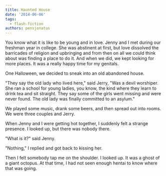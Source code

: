 ```yaml
---
title: Haunted House
date: '2014-06-06'
tags:
  - flash-fiction
authors: pensjonatus
---
```


You know what it is like to be young and in love. Jenny and I met during our
freshman year in college. She was abstinent at first, but love dissolved the
barricades of religion and upbringing and from then on all we could think about
was finding a place to do it. And when we did, we kept looking for more places.
It was a really happy time for my genitals.

<!-- truncate -->

One Halloween, we decided to sneak into an old abandoned house.

"They say the old lady who lived here," said Jerry, "Was a devil worshiper. She
ran a school for young ladies, you know, the kind where they learn to drink tea
and sit straight. They say some of the girls went missing and were never found.
The old lady was finally committed to an asylum."

We played some music, drank some beers, and then spread out into rooms. We were
three couples and Jerry.

When Jenny and I were getting hot together, I suddenly felt a strange presence.
I looked up, but there was nobody there.

"What is it?" said Jenny.

"Nothing," I replied and got back to kissing her.

Then I felt somebody tap me on the shoulder. I looked up. It was a ghost of a
giant octopus. At that time, I had not seen enough hentai to know where that was
going.
